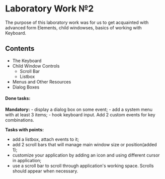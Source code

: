 Laboratory Work №2
==================

The purpose of this laboratory work was for us to get acquainted with advanced form Elements, child windowses, basics of working with Keyboard.

## Contents

  - The Keyboard
  - Child Window Controls
    - Scroll Bar
    - Listbox
  - Menus and Other Resources
  - Dialog Boxes

#### Done tasks:
**Mandatory:**
    - display a dialog box on some event;
    - add a system menu with at least 3 items;
    - hook keyboard input. Add 2 custom events for key combinations.

**Tasks with points:**

  - add a listbox, attach events to it;
  - add 2 scroll bars that will manage main window size or position(added 1);
  - customize your application by adding an icon and using different cursor in application;
  - use a scroll bar to scroll through application's working space. Scrolls should appear when necessary.

